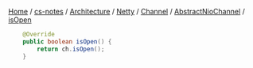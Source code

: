 [Home](https://mengxianbin.github.io) /
[cs-notes](https://mengxianbin.github.io/cs-notes/site) /
[Architecture](https://mengxianbin.github.io/cs-notes/site/Architecture) /
[Netty](https://mengxianbin.github.io/cs-notes/site/Architecture/Netty) /
[Channel](https://mengxianbin.github.io/cs-notes/site/Architecture/Netty/Channel) /
[AbstractNioChannel](https://mengxianbin.github.io/cs-notes/site/Architecture/Netty/Channel/AbstractNioChannel) /
[isOpen](https://mengxianbin.github.io/cs-notes/site/Architecture/Netty/Channel/AbstractNioChannel/isOpen)

```java
    @Override
    public boolean isOpen() {
        return ch.isOpen();
    }
```
